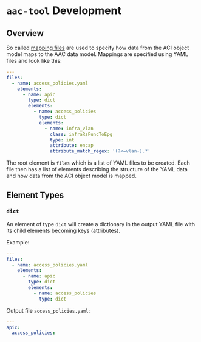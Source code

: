# `aac-tool` Development

## Overview

So called [mapping files](https://wwwin-github.cisco.com/netascode/aac-tool/tree/master/aac_tool/mappings/aac) are used to specify how data from the ACI object model maps to the AAC data model. Mappings are specified using YAML files and look like this:

```yaml
---
files:
  - name: access_policies.yaml
    elements:
      - name: apic
        type: dict
        elements:
          - name: access_policies
            type: dict
            elements:
              - name: infra_vlan
                class: infraRsFuncToEpg
                type: int
                attribute: encap
                attribute_match_regex: '(?<=vlan-).*'
```

The root element is `files` which is a list of YAML files to be created. Each file then has a list of elements describing the structure of the YAML data and how data from the ACI object model is mapped.

## Element Types

### `dict`

An element of type `dict` will create a dictionary in the output YAML file with its child elements becoming keys (attributes).

Example:

```yaml
---
files:
  - name: access_policies.yaml
    elements:
      - name: apic
        type: dict
        elements:
          - name: access_policies
            type: dict
```

Output file `access_policies.yaml`:

```yaml
---
apic:
  access_policies:
```
